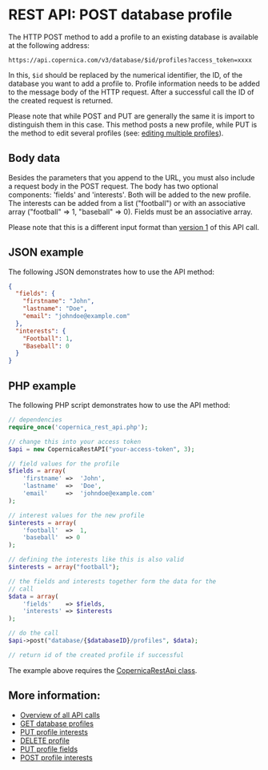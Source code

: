# REST API: POST database profile

The HTTP POST method to add a profile to an existing database is 
available at the following address:

`https://api.copernica.com/v3/database/$id/profiles?access_token=xxxx`

In this, `$id` should be replaced by the numerical identifier, the ID, 
of the database you want to add a profile to. 
Profile information needs to be added to the message body of the HTTP request. 
After a successful call the ID of the created request is returned.

Please note that while POST and PUT 
are generally the same it is import to distinguish them in this case. 
This method posts a new profile, while PUT 
is the method to edit several profiles (see: 
[editing multiple profiles](rest-put-database-profiles)).

## Body data

Besides the parameters that you append to the URL, you must also include a
request body in the POST request. The body has two optional components: 
'fields' and 'interests'. Both will be added to the new profile. The interests 
can be added from a list ("football") or with an associative array 
("football" => 1, "baseball" => 0). Fields must be an associative array.

Please note that this is a different input format than [version 1](../restv1/rest-post-database-profiles) of this 
API call. 

## JSON example

The following JSON demonstrates how to use the API method:

```json
{
  "fields": {
    "firstname": "John",
    "lastname": "Doe",
    "email": "johndoe@example.com"
  },
  "interests": {
    "Football": 1,
    "Baseball": 0
  }
}
```

## PHP example

The following PHP script demonstrates how to use the API method:

```php
// dependencies
require_once('copernica_rest_api.php');

// change this into your access token
$api = new CopernicaRestAPI("your-access-token", 3);

// field values for the profile
$fields = array(
    'firstname' =>  'John',
    'lastname'  =>  'Doe',
    'email'     =>  'johndoe@example.com'
);

// interest values for the new profile
$interests = array(
    'football'  =>  1,
    'baseball'  => 0
);

// defining the interests like this is also valid
$interests = array("football");

// the fields and interests together form the data for the 
// call
$data = array(
    'fields'    => $fields,
    'interests' => $interests
);

// do the call
$api->post("database/{$databaseID}/profiles", $data);

// return id of the created profile if successful
```

The example above requires the [CopernicaRestApi class](rest-php).

## More information:

- [Overview of all API calls](rest-api)
- [GET database profiles](rest-get-database-profiles)
- [PUT profile interests](rest-put-profile-interests)
- [DELETE profile](rest-delete-profile)
- [PUT profile fields](rest-put-profile-fields)
- [POST profile interests](rest-post-profile-interests)

